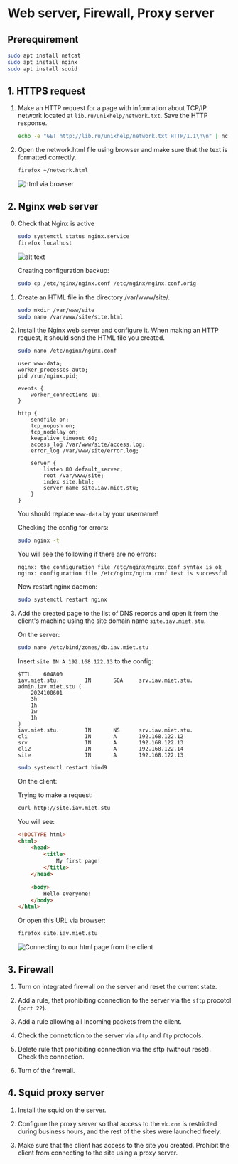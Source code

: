 # Web server, Firewall, Proxy server

## Prerequirement

```bash
sudo apt install netcat
sudo apt install nginx
sudo apt install squid
```

## 1. HTTPS request

1. Make an HTTP request for a page with information about TCP/IP network located at `lib.ru/unixhelp/network.txt`. Save the HTTP response.

    ```bash
    echo -e "GET http://lib.ru/unixhelp/network.txt HTTP/1.1\n\n" | nc lib.ru 80 >> ~/network.html
    ```

2. Open the network.html file using browser and make sure that the text is formatted correctly.

    ```bash
    firefox ~/network.html
    ```
    
    ![html via browser](images/img_01_html_via_browser.png)

## 2. Nginx web server

0. Check that Nginx is active

    ```bash
    sudo systemctl status nginx.service
    firefox localhost
    ```
    
    ![alt text](images/img_02_welcome_to_nginx.png)

    Creating configuration backup:
    
    ```bash
    sudo cp /etc/nginx/nginx.conf /etc/nginx/nginx.conf.orig
    ```

1. Create an HTML file in the directory /var/www/site/.

    ```bash
    sudo mkdir /var/www/site 
    sudo nano /var/www/site/site.html
    ```

2. Install the Nginx web server and configure it. When making an HTTP request, it should send the HTML file you created.


    ```bash
    sudo nano /etc/nginx/nginx.conf
    ```

    ```plaintext
    user www-data;
    worker_processes auto;
    pid /run/nginx.pid;
    
    events {
        worker_connections 10;
    }
    
    http {
        sendfile on;
        tcp_nopush on;
        tcp_nodelay on;
        keepalive_timeout 60;
        access_log /var/www/site/access.log;
        error_log /var/www/site/error.log;
        
        server {
            listen 80 default_server;
            root /var/www/site;
            index site.html;
            server_name site.iav.miet.stu;
        }
    }
    ```

    You should replace `www-data` by your username!


    Checking the config for errors:
    
    ```bash
    sudo nginx -t
    ```

    You will see the following if there are no errors:
    ```plaintext
    nginx: the configuration file /etc/nginx/nginx.conf syntax is ok
    nginx: configuration file /etc/nginx/nginx.conf test is successful
    ```

    Now restart nginx daemon:
    ```bash
    sudo systemctl restart nginx
    ```

3. Add the created page to the list of DNS records and open it from the client's machine using the site domain name `site.iav.miet.stu`.

    On the server:
    ```bash
    sudo nano /etc/bind/zones/db.iav.miet.stu
    ```

    Insert `site IN A 192.168.122.13` to the config:
    
    ```plaintext
    $TTL    604800
    iav.miet.stu.        IN       SOA     srv.iav.miet.stu. admin.iav.miet.stu (
        2024100601
        3h
        1h
        1w
        1h
    )
    iav.miet.stu.        IN       NS      srv.iav.miet.stu.
    cli                  IN       A       192.168.122.12
    srv                  IN       A       192.168.122.13
    cli2                 IN       A       192.168.122.14
    site                 IN       A       192.168.122.13
    ```

    ```bash
    sudo systemctl restart bind9
    ```


    On the client:

    Trying to make a request:
    ```bash
    curl http://site.iav.miet.stu
    ```
    
    You will see:
    ```html
    <!DOCTYPE html>
    <html>
        <head>
            <title>
                My first page!
            </title>
        </head>
    
        <body>
            Hello everyone!
        </body>
    </html>
    ```

    Or open this URL via browser:
    
    ```bash
    firefox site.iav.miet.stu
    ```

    ![Connecting to our html page from the client](images/img_03_check_site_from_client.png)

## 3. Firewall

1. Turn on integrated firewall on the server and reset the current state.

2. Add a rule, that prohibiting connection to the server via the `sftp` procotol (`port 22`).

3. Add a rule allowing all incoming packets from the client.

4. Check the connetction to the server via `sftp` and `ftp` protocols.

5. Delete rule that prohibiting connection via the sftp (without reset). Check the connection.

6. Turn of the firewall.

## 4. Squid proxy server

1. Install the squid on the server.

2. Configure the proxy server so that access to the `vk.com` is restricted during business hours, and the rest of the sites were launched freely.

3. Make sure that the client has access to the site you created. Prohibit the client from connecting to the site using a proxy server.  